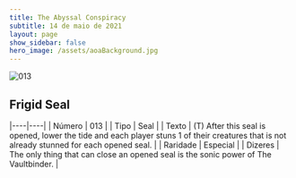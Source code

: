 ```yaml
---
title: The Abyssal Conspiracy
subtitle: 14 de maio de 2021
layout: page
show_sidebar: false
hero_image: /assets/aoaBackground.jpg
---
```


![013](https://cards-keyforge.s3.eu-north-1.amazonaws.com/media/en/tac/013.png)

## Frigid Seal

|----|----|
| Número | 013 |
| Tipo | Seal |
| Texto | (T) After this seal is opened, lower the tide and each player stuns 1 of their creatures that is not already stunned for each opened seal. |
| Raridade | Especial |
| Dizeres | The only thing that can close an opened seal is the sonic power of The Vaultbinder. |
